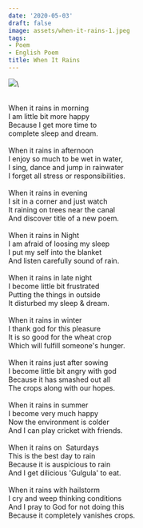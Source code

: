 ```yaml
---
date: '2020-05-03'
draft: false
image: assets/when-it-rains-1.jpeg
tags:
- Poem
- English Poem
title: When It Rains
---
```

[![](https://blogger.googleusercontent.com/img/b/R29vZ2xl/AVvXsEiPHru-tWq923jf8bh7d0s8N_b8J0hmDVGr_b8eT6BPRq1kQvUTJdXcoo3nLSFuQSNBWfjel5wtHP4UVIItCZINWk8w4oYzqAwCB1dpMl73eIcBQy_4Ot7eZkM-vKa4CUmyFDVU-cy1mfpmm3kmGRtzvd_Yb_3Zi2aPtaLEDg86Kyw8PjMz7bgDU2zIgA/s320/IMG_20200503_165430.jpg)](https://blogger.googleusercontent.com/img/b/R29vZ2xl/AVvXsEiPHru-tWq923jf8bh7d0s8N_b8J0hmDVGr_b8eT6BPRq1kQvUTJdXcoo3nLSFuQSNBWfjel5wtHP4UVIItCZINWk8w4oYzqAwCB1dpMl73eIcBQy_4Ot7eZkM-vKa4CUmyFDVU-cy1mfpmm3kmGRtzvd_Yb_3Zi2aPtaLEDg86Kyw8PjMz7bgDU2zIgA/s4160/IMG_20200503_165430.jpg)\
  
 \
When it rains in morning\
I am little bit more happy \
Because I get more time to \
complete sleep and dream.\
  \
When it rains in afternoon\
I enjoy so much to be wet in water,\
I sing, dance and jump in rainwater \
I forget all stress or responsibilities. \
  \
When it rains in evening\
I sit in a corner and just watch\
It raining on trees near the canal \
And discover title of a new poem. \
  \
When it rains in Night \
I am afraid of loosing my sleep\
I put my self into the blanket \
And listen carefully sound of rain. \
  \
When it rains in late night \
I become little bit frustrated \
Putting the things in outside \
It disturbed my sleep & dream. \
  \
When it rains in winter \
I thank god for this pleasure \
It is so good for the wheat crop \
Which will fulfill someone's hunger. \
  \
When it rains just after sowing \
I become little bit angry with god \
Because it has smashed out all\
The crops along with our hopes. \
  \
When it rains in summer\
I become very much happy \
Now the environment is colder \
And I can play cricket with friends. \
  \
When it rains on  Saturdays\
This is the best day to rain \
Because it is auspicious to rain\
And I get dilicious 'Gulgula' to eat. \
  \
When it rains with hailstorm \
I cry and weep thinking conditions\
And I pray to God for not doing this \
Because it completely vanishes crops.